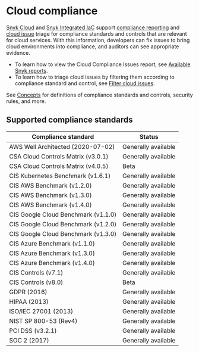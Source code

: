 # Cloud compliance

[Snyk Cloud](./) and [Snyk Integrated IaC](../snyk-infrastructure-as-code/integrated-infrastructure-as-code/) support [compliance reporting](../../manage-issues/snyk-reports/reporting-beta-2022/available-snyk-reports.md#cloud-compliance-issues-report) and [cloud issue](snyk-cloud-issues/) triage for compliance standards and controls that are relevant for cloud services. With this information, developers can fix issues to bring cloud environments into compliance, and auditors can see appropriate evidence.

* To learn how to view the Cloud Compliance Issues report, see [Available Snyk reports](../../manage-issues/snyk-reports/reporting-beta-2022/available-snyk-reports.md#cloud-compliance-issues-report).
* To learn how to triage cloud issues by filtering them according to compliance standard and control, see [Filter cloud issues](snyk-cloud-issues/view-cloud-issues-in-the-snyk-web-ui.md#filter-cloud-issues).

See [Concepts](snyk-cloud-concepts.md) for definitions of compliance standards and controls, security rules, and more.

## Supported compliance standards

| Compliance standard                 | Status              |
| ----------------------------------- | ------------------- |
| AWS Well Architected (2020-07-02)   | Generally available |
| CSA Cloud Controls Matrix (v3.0.1)  | Generally available |
| CSA Cloud Controls Matrix (v4.0.5)  | Beta                |
| CIS Kubernetes Benchmark (v1.6.1)   | Generally available |
| CIS AWS Benchmark (v1.2.0)          | Generally available |
| CIS AWS Benchmark (v1.3.0)          | Generally available |
| CIS AWS Benchmark (v1.4.0)          | Generally available |
| CIS Google Cloud Benchmark (v1.1.0) | Generally available |
| CIS Google Cloud Benchmark (v1.2.0) | Generally available |
| CIS Google Cloud Benchmark (v1.3.0) | Generally available |
| CIS Azure Benchmark (v1.1.0)        | Generally available |
| CIS Azure Benchmark (v1.3.0)        | Generally available |
| CIS Azure Benchmark (v1.4.0)        | Generally available |
| CIS Controls (v7.1)                 | Generally available |
| CIS Controls (v8.0)                 | Beta                |
| GDPR (2016)                         | Generally available |
| HIPAA (2013)                        | Generally available |
| ISO/IEC 27001 (2013)                | Generally available |
| NIST SP 800-53 (Rev4)               | Generally available |
| PCI DSS (v3.2.1)                    | Generally available |
| SOC 2 (2017)                        | Generally available |
